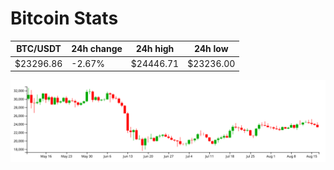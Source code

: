 # Bitcoin Stats

BTC/USDT|24h change|24h high|24h low|
|---|---|---|---|
|$23296.86|-2.67%|$24446.71|$23236.00|

<img src="./chart.svg">
